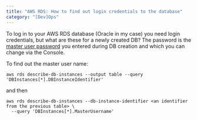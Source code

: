 ```yaml
---
title: "AWS RDS: How to find out login credentials to the database"
category: "[Dev]Ops"
---
```


To log in to your AWS RDS database (Oracle in my case) you need login credentials, but what are these for a newly created DB?
The password is the [master user password](https://aws.amazon.com/premiumsupport/knowledge-center/reset-master-user-password-rds/)
you entered during DB creation and which you can change via the Console.

To find out the master user name:

```shell
aws rds describe-db-instances --output table --query 'DBInstances[*].DBInstanceIdentifier'
```

and then

```shell
aws rds describe-db-instances --db-instance-identifier <an identifier from the previous table> \
  --query 'DBInstances[*].MasterUsername'
```
